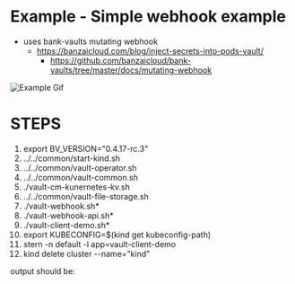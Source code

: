 # Example - Simple webhook example 

* uses bank-vaults mutating webhook
  * https://banzaicloud.com/blog/inject-secrets-into-pods-vault/
	* https://github.com/banzaicloud/bank-vaults/tree/master/docs/mutating-webhook

![Example Gif](https://banzaicloud.com/img/blog/admission-webhooks/vault-mutating-webhook.gif)

# STEPS

1. export BV_VERSION="0.4.17-rc.3"
1. ../../common/start-kind.sh
1. ../../common/vault-operator.sh
1. ../../common/vault-common.sh
1. ./vault-cm-kunernetes-kv.sh
1. ../../common/vault-file-storage.sh
1. ./vault-webhook.sh*
1. ./vault-webhook-api.sh*
1. ./vault-client-demo.sh*
1. export KUBECONFIG=$(kind get kubeconfig-path)
1. stern -n default -l app=vault-client-demo
1. kind delete cluster --name="kind"

output should be:
```

```
